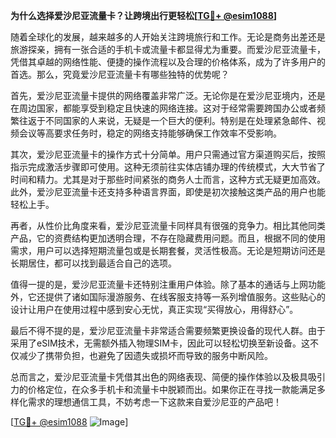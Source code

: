 **为什么选择爱沙尼亚流量卡？让跨境出行更轻松[[TG💪+ @esim1088](https://t.me/s/esim1088)]**

随着全球化的发展，越来越多的人开始关注跨境旅行和工作。无论是商务出差还是旅游探亲，拥有一张合适的手机卡或流量卡都显得尤为重要。而爱沙尼亚流量卡，凭借其卓越的网络性能、便捷的操作流程以及合理的价格体系，成为了许多用户的首选。那么，究竟爱沙尼亚流量卡有哪些独特的优势呢？

首先，爱沙尼亚流量卡提供的网络覆盖非常广泛。无论你是在爱沙尼亚境内，还是在周边国家，都能享受到稳定且快速的网络连接。这对于经常需要跨国办公或者频繁往返于不同国家的人来说，无疑是一个巨大的便利。特别是在处理紧急邮件、视频会议等高要求任务时，稳定的网络支持能够确保工作效率不受影响。

其次，爱沙尼亚流量卡的操作方式十分简单。用户只需通过官方渠道购买后，按照指示完成激活步骤即可使用。这种无须前往实体店铺办理的传统模式，大大节省了时间和精力。尤其是对于那些时间紧张的商务人士而言，这种方式无疑更加高效。此外，爱沙尼亚流量卡还支持多种语言界面，即使是初次接触这类产品的用户也能轻松上手。

再者，从性价比角度来看，爱沙尼亚流量卡同样具有很强的竞争力。相比其他同类产品，它的资费结构更加透明合理，不存在隐藏费用问题。而且，根据不同的使用需求，用户可以选择短期流量包或是长期套餐，灵活性极高。无论是短期访问还是长期居住，都可以找到最适合自己的选项。

值得一提的是，爱沙尼亚流量卡还特别注重用户体验。除了基本的通话与上网功能外，它还提供了诸如国际漫游服务、在线客服支持等一系列增值服务。这些贴心的设计让用户在使用过程中感到安心无忧，真正实现“买得放心，用得舒心”。

最后不得不提的是，爱沙尼亚流量卡非常适合需要频繁更换设备的现代人群。由于采用了eSIM技术，无需额外插入物理SIM卡，因此可以轻松切换至新设备。这不仅减少了携带负担，也避免了因遗失或损坏而导致的服务中断风险。

总而言之，爱沙尼亚流量卡凭借其出色的网络表现、简便的操作体验以及极具吸引力的价格定位，在众多手机卡和流量卡中脱颖而出。如果你正在寻找一款能满足多样化需求的理想通信工具，不妨考虑一下这款来自爱沙尼亚的产品吧！

[[TG💪+ @esim1088](https://t.me/s/esim1088) ![Image](https://i.postimg.cc/4NQfJmqS/Snipaste-2025-05-13-00-14-12.png)]